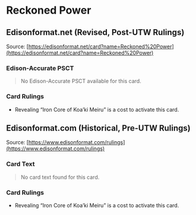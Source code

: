 # Reckoned Power

## Edisonformat.net (Revised, Post-UTW Rulings)

Source: [https://edisonformat.net/card?name=Reckoned%20Power](https://edisonformat.net/card?name=Reckoned%20Power)

### Edison-Accurate PSCT

> No Edison-Accurate PSCT available for this card.

### Card Rulings

*   Revealing “Iron Core of Koa’ki Meiru” is a cost to activate this card.


## Edisonformat.com (Historical, Pre-UTW Rulings)

Source: [https://www.edisonformat.com/rulings](https://www.edisonformat.com/rulings)

### Card Text

> No card text found for this card.

### Card Rulings

*   Revealing “Iron Core of Koa’ki Meiru” is a cost to activate this card.


